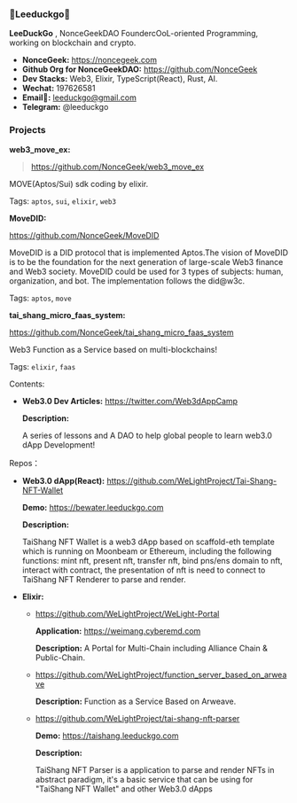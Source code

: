 ### 👋Leeduckgo👋

<!-- Description -->

**LeeDuckGo** , NonceGeekDAO FoundercOoL-oriented Programming, working on blockchain and crypto.

<!-- /Description -->

<!-- Important Links -->

- **NonceGeek:** https://noncegeek.com
- **Github Org for  NonceGeekDAO:** https://github.com/NonceGeek
- **Dev Stacks:** Web3, Elixir, TypeScript(React), Rust, AI.
- **Wechat:** 197626581
- **Email📮:** leeduckgo@gmail.com
- **Telegram:** @leeduckgo

<!-- /Important Links -->

<!-- Projects -->
### Projects

**web3_move_ex:**

> https://github.com/NonceGeek/web3_move_ex

MOVE(Aptos/Sui) sdk coding by elixir.

Tags: `aptos`, `sui`, `elixir`, `web3`

**MoveDID:**

https://github.com/NonceGeek/MoveDID

MoveDID is a DID protocol that is implemented Aptos.The vision of MoveDID is to be the foundation for the next generation of large-scale Web3 finance and Web3 society. MoveDID could be used for 3 types of subjects: human, organization, and bot. The implementation follows the did@w3c.

Tags: `aptos`, `move`

**tai_shang_micro_faas_system:**

https://github.com/NonceGeek/tai_shang_micro_faas_system

Web3 Function as a Service based on multi-blockchains!

Tags: `elixir`, `faas`

<!-- /Projects -->

Contents:

- **Web3.0 Dev Articles:** https://twitter.com/Web3dAppCamp

  **Description:**
  
  A series of lessons and A DAO to help global people to learn web3.0 dApp Development!

Repos：

- **Web3.0 dApp(React):** https://github.com/WeLightProject/Tai-Shang-NFT-Wallet

  **Demo:** https://bewater.leeduckgo.com
  
  **Description:**
  
  TaiShang NFT Wallet is a web3 dApp based on scaffold-eth template which is running on Moonbeam or Ethereum,  including the following functions: mint nft, present nft, transfer nft, bind pns/ens domain to nft, interact with contract, the presentation of nft is need to connect to TaiShang NFT Renderer to parse and render.
- **Elixir:** 

  - https://github.com/WeLightProject/WeLight-Portal
  
    **Application:** https://weimang.cyberemd.com
  
    **Description:** A Portal for Multi-Chain including Alliance Chain & Public-Chain.
  
  - https://github.com/WeLightProject/function_server_based_on_arweave
  
    **Description:** Function as a Service Based on Arweave.
  
  - https://github.com/WeLightProject/tai-shang-nft-parser
  
    **Demo:** https://taishang.leeduckgo.com
  
    **Description:**
  
    TaiShang NFT Parser is a application to parse and render NFTs in abstract paradigm, it's a basic service that can be using for "TaiShang NFT Wallet" and other Web3.0 dApps

